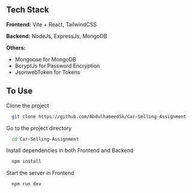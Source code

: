 

## Tech Stack

**Frontend:** Vite + React, TailwindCSS

**Backend:** NodeJs, ExpressJs, MongoDB

**Others:** 

- Mongoose for MongoDB 
- BcryptJs for Password Encryption
- JsonwebToken for Tokens 


## To Use

Clone the project

```bash
  git clone https://github.com/AbdulhameedSk/Car-Selling-Assignment
```

Go to the project directory

```bash
  cd Car-Selling-Assignment
```

Install dependencies in both Frontend and Backend

```bash
  npm install
```

Start the server in Frontend

```bash
  npm run dev
```

